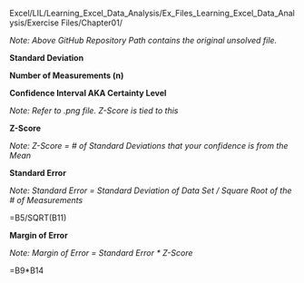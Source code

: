 Excel/LIL/Learning_Excel_Data_Analysis/Ex_Files_Learning_Excel_Data_Analysis/Exercise Files/Chapter01/

*Note: Above GitHub Repository Path contains the original unsolved file.*

**Standard Deviation**

**Number of Measurements (n)**

**Confidence Interval AKA Certainty Level**

*Note: Refer to .png file. Z-Score is tied to this* 

**Z-Score**

*Note: Z-Score = # of Standard Deviations that your confidence is from the Mean*

**Standard Error**

*Note: Standard Error = Standard Deviation of Data Set / Square Root of the # of Measurements*

=B5/SQRT(B11)

**Margin of Error**

*Note: Margin of Error = Standard Error * Z-Score*

=B9*B14


